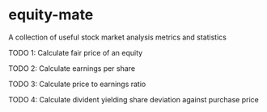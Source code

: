 # equity-mate
A collection of useful stock market analysis metrics and statistics

TODO 1: Calculate fair price of an equity

TODO 2: Calculate earnings per share

TODO 3: Calculate price to earnings ratio

TODO 4: Calculate divident yielding share deviation against purchase price
